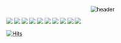 

<!--
**seo-0/seo-0** is a ✨ _special_ ✨ repository because its `README.md` (this file) appears on your GitHub profile.

Here are some ideas to get you started:

- 🔭 I’m currently working on ...
- 🌱 I’m currently learning ...
- 👯 I’m looking to collaborate on ...
- 🤔 I’m looking for help with ...
- 💬 Ask me about ...
- 📫 How to reach me: ...
- 😄 Pronouns: ...
- ⚡ Fun fact: ...
-->

<div align= "center">

  ![header](https://capsule-render.vercel.app/api?type=waving&color=gradient&height=300&section=header&text=Welcome%20to%20Tessa's%20log&fontSize=50)
</div>

<img src="https://img.shields.io/badge/JAVA-007396?style=for-the-badge&logo=github&logoColor=pink">
<img src="https://img.shields.io/badge/github-181717?style=for-the-badge&logo=github&logoColor=white">
<img src="https://img.shields.io/badge/python-3776AB?style=for-the-badge&logo=github&logoColor=yellow">
<img src="https://img.shields.io/badge/C-A8B9CC?style=for-the-badge&logo=github&logoColor=white">
<img src="https://img.shields.io/badge/C++-00599C?style=for-the-badge&logo=github&logoColor=aqua">
<img src="https://img.shields.io/badge/Html5-E34F26?style=for-the-badge&logo=github&logoColor=white">
<img src="https://img.shields.io/badge/CSS-1572B6?style=for-the-badge&logo=github&logoColor=green">
<img src="https://img.shields.io/badge/Javascript-F7DF1E?style=for-the-badge&logo=github&logoColor=black">
<img src="https://img.shields.io/badge/React-61DAFB?style=for-the-badge&logo=github&logoColor=blue">
<img src="https://img.shields.io/badge/Django-092E20?style=for-the-badge&logo=github&logoColor=orange">

[![Hits](https://hits.seeyoufarm.com/api/count/incr/badge.svg?url=https%3A%2F%2Fgithub.com%2Fgjbae1212%2Fhit-counter&count_bg=%2377CF35&title_bg=%23DDDF3A&icon=html5.svg&icon_color=%230C6EC5&title=hits&edge_flat=false)](https://hits.seeyoufarm.com)





<!-- <img src="https://img.shields.io/badge/MySQL-4479A1?style=for-the-badge&logo=MySQL&logoColor=white">
//Oracle
<img src="https://img.shields.io/badge/Oracle-F80000?style=for-the-badge&logo=Oracle&logoColor=white">
//Eclipse
<img src="https://img.shields.io/badge/Eclipse-2C2255?style=for-the-badge&logo=Eclipse%20IDE&logoColor=white">
//github
<img src="https://img.shields.io/badge/github-181717?style=for-the-badge&logo=github&logoColor=white">
//aws
<img src="https://img.shields.io/badge/aws-232F3E?style=for-the-badge&logo=aws&logoColor=white">-->
